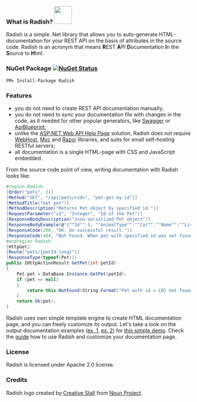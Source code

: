 

### What is Radish? <img src="https://raw.github.com/AlexanderKrutov/Radish/master/icon.png" width="48">
Radish is a simple .Net library that allows you to auto-generate HTML-documentation for your REST API on the basis of attributes in the source code.
Radish is an acronym that means **R**EST **A**PI **D**ocumentation **I**n the **S**ource to **H**tml.

### NuGet Package [![NuGet Status](http://img.shields.io/nuget/v/Radish.svg?style=flat)](https://www.nuget.org/packages/Radish/)
```
PM> Install-Package Radish
```

### Features
- you do not need to create REST API documentation manually;
- you do not need to sync your documentation file with changes in the code, as it needed for other popular generators, like [Swagger] or [ApiBlueprint];
- unlike the [ASP.NET Web API Help Page] solution, Radish does not require [WebHost], [Mvc] and [Razor] libraries, and suits for small self-hosting RESTful servers;
- all documentation is a single HTML-page with CSS and JavaScript embedded.

From the source code point of view, writing documentation with Radish looks like:

```csharp
#region Radish
[Order("pets", 2)]
[Method("GET", "/api/pets/<id>", "pet-get-by-id")]
[MethodTitle("Get pet")]
[MethodDescription("Returns Pet object by specified id.")]
[RequestParameter("id", "Integer", "Id of the Pet")]
[ResponseBodyDescription("Json-serialized Pet object")]
[ResponseBodyExample(@"{""Id"":1, ""AnimalType"":""Cat"",""Name"":""Lisa"",""Breed"":""Turkish Angora"",""Age"":2,""Color"":""White""}")]
[ResponseCode(200, "OK. On successful result.")]
[ResponseCode(404, "Not Found. When pet with specified id was not found.")]
#endregion Radish
[HttpGet]
[Route("pets/{petId:long}")]
[ResponseType(typeof(Pet))]
public IHttpActionResult GetPet(int petId)
{
	Pet pet = DataBase.Instance.GetPet(petId);
	if (pet == null)
	{
		return this.NotFound(String.Format("Pet with id = {0} not found.", petId));
	}
	return Ok(pet);
}
```

Radish uses own simple template engine to create HTML documentation page, and you can freely customize its output.
Let's take a look on the output documentation examples ([ex. 1], [ex. 2]) for [this simple demo].
Check the [guide] how to use Radish and customize your documentation page.

### License
Radish is licensed under Apache 2.0 license.  

### Credits
Radish logo created by [Creative Stall] from [Noun Project].

[Swagger]:http://swagger.io/
[ApiBlueprint]:https://apiblueprint.org/
[ASP.NET Web API Help Page]:http://www.nuget.org/packages/Microsoft.AspNet.WebApi.HelpPage
[WebHost]:http://www.nuget.org/packages/Microsoft.AspNet.WebApi.WebHost/
[Mvc]:http://www.nuget.org/packages/Microsoft.AspNet.Mvc/
[Razor]:http://www.nuget.org/packages/Microsoft.AspNet.Razor/
[ex. 1]:https://cdn.rawgit.com/AlexanderKrutov/Radish/master/Radish.Demo.Output/Simple.html
[ex. 2]:https://cdn.rawgit.com/AlexanderKrutov/Radish/master/Radish.Demo.Output/Bootstrap.html
[this simple demo]:https://github.com/AlexanderKrutov/Radish/tree/master/Radish.Demo
[guide]:https://github.com/AlexanderKrutov/Radish/wiki
[Creative Stall]:https://thenounproject.com/creativestall/
[Noun Project]:https://thenounproject.com/
